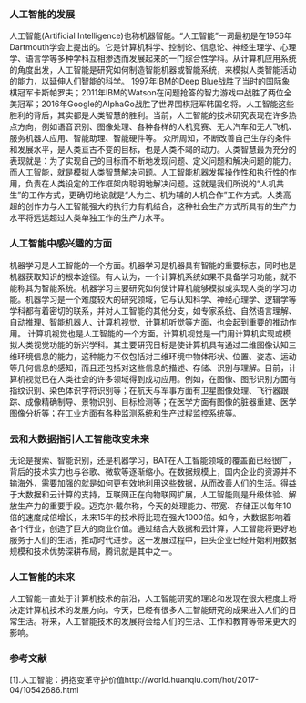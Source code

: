 ### 人工智能的发展
人工智能(Artificial Intelligence)也称机器智能。“人工智能”一词最初是在1956年Dartmouth学会上提出的。它是计算机科学、控制论、信息论、神经生理学、心理学、语言学等多种学科互相渗透而发展起来的一门综合性学科。从计算机应用系统的角度出发，人工智能是研究如何制造智能机器或智能系统，来模拟人类智能活动的能力，以延伸人们智能的科学。
1997年IBM的Deep Blue战胜了当时的国际象棋冠军卡斯帕罗夫；2011年IBM的Watson在问题抢答的智力游戏中战胜了两位全美冠军；2016年Google的AlphaGo战胜了世界围棋冠军韩国名将。人工智能这些胜利的背后，其实都是人类智慧的胜利。当前，人工智能的技术研究表现在许多热点方向，例如语音识别、图像处理、各种各样的人机竞赛、无人汽车和无人飞机、服务机器人应用、智能助理、智能硬件等。
众所周知，不断改善自己生存的条件和发展水平，是人类亘古不变的目标，也是人类不竭的动力。人类智慧最为充分的表现就是：为了实现自己的目标而不断地发现问题、定义问题和解决问题的能力。而人工智能，就是模拟人类智慧解决问题。人工智能机器发挥操作性和执行性的作用，负责在人类设定的工作框架内聪明地解决问题。这就是我们所说的“人机共生”的工作方式，更确切地说就是“人为主、机为辅的人机合作”工作方式。人类高超的创作力与人工智能强大的执行力有机结合，这种社会生产方式所具有的生产力水平将远远超过人类单独工作的生产力水平。
### 人工智能中感兴趣的方面
机器学习是人工智能的一个方面。机器学习是机器具有智能的重要标志，同时也是机器获取知识的根本途径。有人认为，一个计算机系统如果不具备学习功能，就不能称其为智能系统。机器学习主要研究如何使计算机能够模拟或实现人类的学习功能。机器学习是一个难度较大的研究领域，它与认知科学、神经心理学、逻辑学等学科都有着密切的联系，并对人工智能的其他分支，如专家系统、自然语言理解、自动推理、智能机器人、计算机视觉、计算机听觉等方面，也会起到重要的推动作用。
计算机视觉也是人工智能的一个方面。计算机视觉是一门用计算机实现或模拟人类视觉功能的新兴学科。其主要研究目标是使计算机具有通过二维图像认知三维环境信息的能力，这种能力不仅包括对三维环境中物体形状、位置、姿态、运动等几何信息的感知，而且还包括对这些信息的描述、存储、识别与理解。目前，计算机视觉已在人类社会的许多领域得到成功应用。例如，在图像、图形识别方面有指纹识别、染色体识字符识别等；在航天与军事方面有卫星图像处理、飞行器跟踪、成像精确制导、景物识别、目标检测等；在医学方面有图像的脏器重建、医学图像分析等；在工业方面有各种监测系统和生产过程监控系统等。
### 云和大数据指引人工智能改变未来
无论是搜索、智能识别，还是机器学习，BAT在人工智能领域的覆盖面已经很广，背后的技术实力也与谷歌、微软等逐渐缩小。在数据规模上，国内企业的资源并不输海外，需要加强的就是如何更有效地利用这些数据，从而改善人们的生活。得益于大数据和云计算的支持，互联网正在向物联网扩展，人工智能则是升级体验、解放生产力的重要手段。迈克尔·戴尔称，今天的处理能力、带宽、存储正以每年10倍的速度成倍增长，未来15年的技术将比现在强大1000倍。如今，大数据影响着各个行业，创造了巨大的商业价值。通过结合大数据和云计算，人工智能将更好地服务于人们的生活，推动时代进步。这一发展过程中，巨头企业已经开始利用数据规模和技术优势深耕布局，腾讯就是其中之一。
### 人工智能的未来
人工智能一直处于计算机技术的前沿，人工智能研究的理论和发现在很大程度上将决定计算机技术的发展方向。今天，已经有很多人工智能研究的成果进入人们的日常生活。将来，人工智能技术的发展将会给人们的生活、工作和教育等带来更大的影响。
### 参考文献
[1].人工智能：拥抱变革守护价值http://world.huanqiu.com/hot/2017-04/10542686.html

